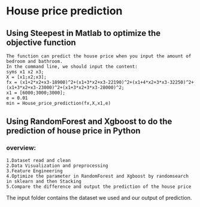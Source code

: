 # House price prediction
## Using Steepest in Matlab to optimize the objective function 
    The function can predict the house price when you input the amount of bedroom and bathroom.
    In the command line, we should input the content:
    syms x1 x2 x3;
    X = [x1;x2;x3];
    fx = (x1+2*x2+x3-18900)^2+(x1+3*x2+x3-22190)^2+(x1+4*x2+3*x3-32250)^2+(x1+3*x2+x3-23000)^2+(x1+3*x2+3*x3-28000)^2;
    x1 = [6000;3000;3000];
    e = 0.01
    min = House_price_prediction(fx,X,x1,e)
    
    
    
## Using RandomForest and Xgboost to do the prediction of house price in Python
### overview:
    1.Dataset read and clean
    2.Data Visualization and preprocessing
    3.Feature Engineering
    4.Optimize the parameter in RandomForest and Xgboost by randomsearch in sklearn and then Stacking
    5.Compare the difference and output the prediction of the house price
The input folder contains the dataset we used and our output of prediction.
